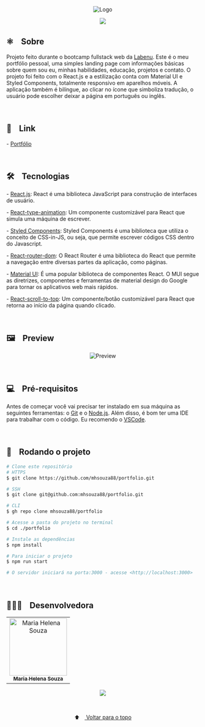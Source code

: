 <p align="center">
  <img src="https://user-images.githubusercontent.com/88038506/153505770-62dd8813-fb2e-4c25-aa0b-f463339d6670.png" alt="Logo" id="top">
  </p>

<p align="center">
  <a href="https://github.com/mhsouza88/portfolio/blob/main/LICENSE" target="_blank"><img src="https://img.shields.io/static/v1?label=License&message=MIT&color=informational"></a>
 </p>
 
 <h2> ⚛️ﾠSobre</h2>
 <p>Projeto feito durante o bootcamp fullstack web da <a href="https://www.labenu.com.br/" target="_blank">Labenu</a>. Este é o meu portfólio pessoal, uma simples landing page com informações básicas sobre quem sou eu, minhas habilidades, educação, projetos e contato. O projeto foi feito com o React.js e a estilização conta com Material UI e Styled Components, totalmente responsivo em aparelhos móveis. A aplicação também é bilíngue, ao clicar no ícone que simboliza tradução, o usuário pode escolher deixar a página em português ou inglês.
</p><br/>
 
 
 <h2> 🔗ﾠLink</h2>
 <p>- <a href="https://www.mhsouza88.com/" target="_blank">Portfólio</a></p><br/>

<h2> 🛠️ﾠTecnologias</h2>
<p> - <a href="https://pt-br.reactjs.org/" target="_blank">React.js</a>: React é uma biblioteca JavaScript para construção de interfaces de usuário.</p>
<p> - <a href="https://www.npmjs.com/package/react-type-animation" target="_blank">React-type-animation</a>: Um componente customizável para React que simula uma máquina de escrever.</p>
<p> - <a href="https://styled-components.com/docs" target="_blank">Styled Components</a>: Styled Components é uma biblioteca que utiliza o conceito de CSS-in-JS, ou seja, que permite escrever códigos CSS dentro do Javascript.</p>
<p> - <a href="https://v5.reactrouter.com/web/guides/quick-start" target="_blank">React-router-dom</a>: O React Router é uma biblioteca do React que permite a navegação entre diversas partes da aplicação, como páginas.</p>
<p> - <a href="https://mui.com/getting-started/installation/" target="_blank">Material UI</a>: É uma popular biblioteca de componentes React. O MUI segue as diretrizes, componentes e ferramentas de material design do Google para tornar os aplicativos web mais rápidos.</p>
<p> - <a href="https://www.npmjs.com/package/react-scroll-to-top" target="_blank">React-scroll-to-top</a>: Um componente/botão customizável para React que retorna ao início da página quando clicado.</p>
<br/>


<h2> 🖼️ﾠPreview</h2>
<p align="center">
  <img src="https://user-images.githubusercontent.com/88038506/153507284-f83a3af9-3747-4e46-acf9-dfa9c13d2c4e.gif" alt="Preview">
  </p>
<br/>
 
<h2> 💻ﾠPré-requisitos </h2>

<p>Antes de começar você vai precisar ter instalado em sua máquina as seguintes ferramentas: o <a href="https://git-scm.com" target="_blank">Git</a> e o <a href="https://nodejs.org/en/" target="_blank">Node.js</a>.
Além disso, é bom ter uma IDE para trabalhar com o código. Eu recomendo o <a href="https://code.visualstudio.com" target="_blank">VSCode</a>.</p><br/>

<h2> 🚀ﾠRodando o projeto </h2>

```bash
# Clone este repositório
# HTTPS
$ git clone https://github.com/mhsouza88/portfolio.git

# SSH
$ git clone git@github.com:mhsouza88/portfolio.git

# CLI
$ gh repo clone mhsouza88/portfolio

# Acesse a pasta do projeto no terminal
$ cd ./portfolio

# Instale as dependências
$ npm install

# Para iniciar o projeto
$ npm run start

# O servidor iniciará na porta:3000 - acesse <http://localhost:3000>
```
  <p></p><br/>
 
  <h2> 👩🏻‍💻ﾠDesenvolvedora</h2>
<table align="center">
  <tr>
    <td align="center"><a href="https://github.com/mhsouza88" target="_blank">
      <img src="https://avatars.githubusercontent.com/u/88038506?v=4" width="150px" alt="Maria Helena Souza"/>
      <br />
      <sub><b>Maria Helena Souza</b></sub>
      <br />
    </td>
  </table>
  
  <p align="center">
    <a href="https://www.linkedin.com/in/mhsouza88/" target="_blank"><img src="https://img.shields.io/badge/-LinkedIn-informational?style=for-the-badge&logo=LinkedIn&logoColor=white&color=informational"></a>
  </p><br/>
  
<p align="center">
  ⬆ﾠ<a href="#top"> Voltar para o topo</a>
  </p>
